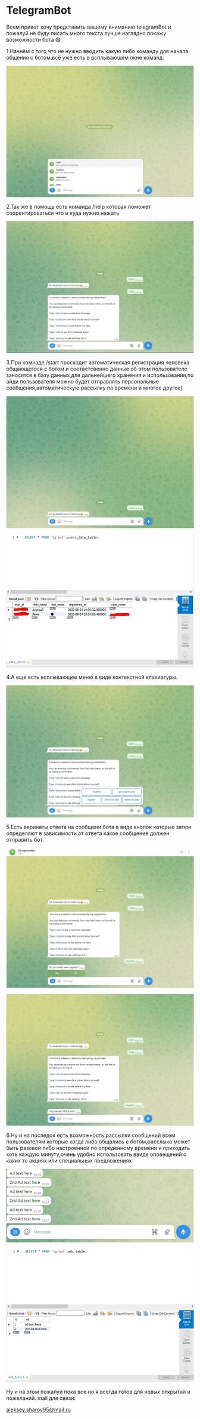 # TelegramBot
 Всем привет хочу представить вашему вниманию telegramBot и пожалуй не буду писать много текста лучше наглядно покажу возможности бота :smile:

 
 1.Начнём с того что не нужно вводить какую либо команду для начала общения с ботом,всё уже есть в всплывающем окне команд.

 
 ![screenshot](https://github.com/AlekseySharov/TelegramBot/blob/master/Скриншот%2029-08-2023%20133021.jpg)


 
 2.Так же в помощь есть команда /help которая поможет соорентироваться что и куда нужно нажать

 
 ![screenshot](https://github.com/AlekseySharov/TelegramBot/blob/master/Скриншот%2029-08-2023%20133347.jpg)

 3.При комнаде /start просходит автоматическая регистрация человека общающегося с ботом и соответсвенно данные об этом пользователе заносятся в базу данных,для дальнейшего хранения и использования,по айди пользователя можно будет отправлять персональные сообщения,автоматическую рассылку по времени и многое другое)

 ![screenshot](https://github.com/AlekseySharov/TelegramBot/blob/master/Скриншот%2029-08-2023%20133317.jpg)
 
 ![screenshot](https://github.com/AlekseySharov/TelegramBot/blob/master/Скриншот%2029-08-2023%20133638.jpg)


4.А еще есть всплывающее меню в виде контекстной клавиатуры.

![screenshot](https://github.com/AlekseySharov/TelegramBot/blob/master/Скриншот%2029-08-2023%20133422.jpg)


5.Есть варинаты ответа на сообщени бота в виде кнопок которые затем определяют в зависимости от ответа какое сообщение должен отправить бот.


![screenshot](https://github.com/AlekseySharov/TelegramBot/blob/master/Скриншот%2029-08-2023%20133449.jpg)

![screenshot](https://github.com/AlekseySharov/TelegramBot/blob/master/Скриншот%2029-08-2023%20133515.jpg)


6.Ну и на последок есть возможность рассылки сообщений всем пользователям которые когда либо общались с ботом,расслыка может быть разовой либо настроенной по опреденному времени и приходить хоть каждую минуту,очень удобно использовать ввиде оповещений о каких то акциях или специальных предложениях


![screenshot](https://github.com/AlekseySharov/TelegramBot/blob/master/Скриншот%2029-08-2023%20133846.jpg)


![screenshot](https://github.com/AlekseySharov/TelegramBot/blob/master/Скриншот%2029-08-2023%20133805.jpg)


Ну и на этом пожалуй пока все но я всегда готов для новых открытий и пожеланий.
mail для связи:

aleksey.sharov95@mail.ru

 
